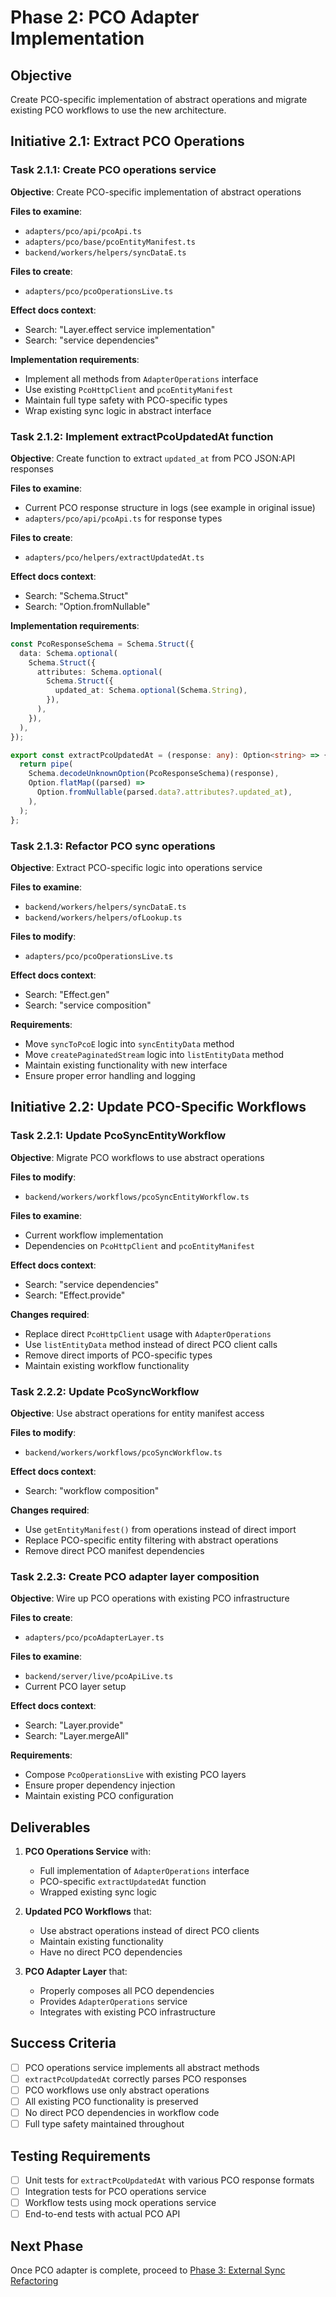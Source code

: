 # Phase 2: PCO Adapter Implementation

## Objective

Create PCO-specific implementation of abstract operations and migrate existing PCO workflows to use the new architecture.

## Initiative 2.1: Extract PCO Operations

### Task 2.1.1: Create PCO operations service

**Objective**: Create PCO-specific implementation of abstract operations

**Files to examine**:

- `adapters/pco/api/pcoApi.ts`
- `adapters/pco/base/pcoEntityManifest.ts`
- `backend/workers/helpers/syncDataE.ts`

**Files to create**:

- `adapters/pco/pcoOperationsLive.ts`

**Effect docs context**:

- Search: "Layer.effect service implementation"
- Search: "service dependencies"

**Implementation requirements**:

- Implement all methods from `AdapterOperations` interface
- Use existing `PcoHttpClient` and `pcoEntityManifest`
- Maintain full type safety with PCO-specific types
- Wrap existing sync logic in abstract interface

### Task 2.1.2: Implement extractPcoUpdatedAt function

**Objective**: Create function to extract `updated_at` from PCO JSON:API responses

**Files to examine**:

- Current PCO response structure in logs (see example in original issue)
- `adapters/pco/api/pcoApi.ts` for response types

**Files to create**:

- `adapters/pco/helpers/extractUpdatedAt.ts`

**Effect docs context**:

- Search: "Schema.Struct"
- Search: "Option.fromNullable"

**Implementation requirements**:

```typescript
const PcoResponseSchema = Schema.Struct({
  data: Schema.optional(
    Schema.Struct({
      attributes: Schema.optional(
        Schema.Struct({
          updated_at: Schema.optional(Schema.String),
        }),
      ),
    }),
  ),
});

export const extractPcoUpdatedAt = (response: any): Option<string> => {
  return pipe(
    Schema.decodeUnknownOption(PcoResponseSchema)(response),
    Option.flatMap((parsed) =>
      Option.fromNullable(parsed.data?.attributes?.updated_at),
    ),
  );
};
```

### Task 2.1.3: Refactor PCO sync operations

**Objective**: Extract PCO-specific logic into operations service

**Files to examine**:

- `backend/workers/helpers/syncDataE.ts`
- `backend/workers/helpers/ofLookup.ts`

**Files to modify**:

- `adapters/pco/pcoOperationsLive.ts`

**Effect docs context**:

- Search: "Effect.gen"
- Search: "service composition"

**Requirements**:

- Move `syncToPcoE` logic into `syncEntityData` method
- Move `createPaginatedStream` logic into `listEntityData` method
- Maintain existing functionality with new interface
- Ensure proper error handling and logging

## Initiative 2.2: Update PCO-Specific Workflows

### Task 2.2.1: Update PcoSyncEntityWorkflow

**Objective**: Migrate PCO workflows to use abstract operations

**Files to modify**:

- `backend/workers/workflows/pcoSyncEntityWorkflow.ts`

**Files to examine**:

- Current workflow implementation
- Dependencies on `PcoHttpClient` and `pcoEntityManifest`

**Effect docs context**:

- Search: "service dependencies"
- Search: "Effect.provide"

**Changes required**:

- Replace direct `PcoHttpClient` usage with `AdapterOperations`
- Use `listEntityData` method instead of direct PCO client calls
- Remove direct imports of PCO-specific types
- Maintain existing workflow functionality

### Task 2.2.2: Update PcoSyncWorkflow

**Objective**: Use abstract operations for entity manifest access

**Files to modify**:

- `backend/workers/workflows/pcoSyncWorkflow.ts`

**Effect docs context**:

- Search: "workflow composition"

**Changes required**:

- Use `getEntityManifest()` from operations instead of direct import
- Replace PCO-specific entity filtering with abstract operations
- Remove direct PCO manifest dependencies

### Task 2.2.3: Create PCO adapter layer composition

**Objective**: Wire up PCO operations with existing PCO infrastructure

**Files to create**:

- `adapters/pco/pcoAdapterLayer.ts`

**Files to examine**:

- `backend/server/live/pcoApiLive.ts`
- Current PCO layer setup

**Effect docs context**:

- Search: "Layer.provide"
- Search: "Layer.mergeAll"

**Requirements**:

- Compose `PcoOperationsLive` with existing PCO layers
- Ensure proper dependency injection
- Maintain existing PCO configuration

## Deliverables

1. **PCO Operations Service** with:

   - Full implementation of `AdapterOperations` interface
   - PCO-specific `extractUpdatedAt` function
   - Wrapped existing sync logic

2. **Updated PCO Workflows** that:

   - Use abstract operations instead of direct PCO clients
   - Maintain existing functionality
   - Have no direct PCO dependencies

3. **PCO Adapter Layer** that:
   - Properly composes all PCO dependencies
   - Provides `AdapterOperations` service
   - Integrates with existing PCO infrastructure

## Success Criteria

- [ ] PCO operations service implements all abstract methods
- [ ] `extractPcoUpdatedAt` correctly parses PCO responses
- [ ] PCO workflows use only abstract operations
- [ ] All existing PCO functionality is preserved
- [ ] No direct PCO dependencies in workflow code
- [ ] Full type safety maintained throughout

## Testing Requirements

- [ ] Unit tests for `extractPcoUpdatedAt` with various PCO response formats
- [ ] Integration tests for PCO operations service
- [ ] Workflow tests using mock operations service
- [ ] End-to-end tests with actual PCO API

## Next Phase

Once PCO adapter is complete, proceed to [Phase 3: External Sync Refactoring](./03-external-sync.md)
